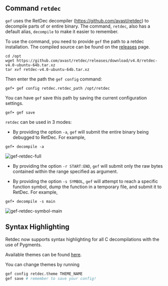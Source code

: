 ## Command `retdec`

`gef` uses the RetDec decompiler (<https://github.com/avast/retdec>)
to decompile parts of or entire binary. The command, `retdec`, also has a
default alias, `decompile` to make it easier to remember.

To use the command, you need to provide `gef` the path to a retdec installation. The compiled
source can be found on the [releases](https://github.com/avast/retdec/releases) page.

```text
cd /opt
wget https://github.com/avast/retdec/releases/download/v4.0/retdec-v4.0-ubuntu-64b.tar.xz
tar xvf retdec-v4.0-ubuntu-64b.tar.xz
```

Then enter the path the `gef config` command:

```text
gef➤ gef config retdec.retdec_path /opt/retdec
```

You can have `gef` save this path by saving the current configuration settings.

```text
gef➤ gef save
```

`retdec` can be used in 3 modes:

*  By providing the option `-a`, `gef` will submit the entire binary being
   debugged to RetDec. For example,

```text
gef➤ decompile -a
```

![gef-retdec-full](https://i.imgur.com/58VSHt0.png)

*  By providing the option `-r START:END`, `gef` will submit only the raw
   bytes contained within the range specified as argument.

*  By providing the option `-s SYMBOL`, `gef` will attempt to reach a specific
   function symbol, dump the function in a temporary file, and submit it to
   RetDec. For example,

```text
gef➤ decompile -s main
```

![gef-retdec-symbol-main](https://i.imgur.com/QXaTqyM.png)


## Syntax Highlighting

Retdec now supports syntax highlighting for all C decompilations with the use of Pygments.

Available themes can be found
[here](https://github.com/pygments/pygments/blob/8e9f9cbec9ff496a1846602e32af27ffba52f5f7/pygments/styles/__init__.py).

You can change themes by running

```py
gef config retdec.theme THEME_NAME
gef save # remember to save your config!
```

